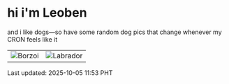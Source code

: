 # hi i'm Leoben

and i like dogs—so have some random dog pics that change whenever my CRON feels like it

|  |  |
|--------|----------|
| ![Borzoi](https://random-dog-vercel.vercel.app/api/random-borzoi?v=1759636386) | ![Labrador](https://random-dog-vercel.vercel.app/api/random-labrador?v=1759636386) |

Last updated: 2025-10-05 11:53 PHT
